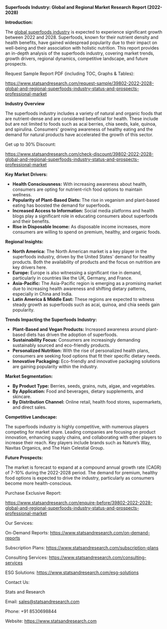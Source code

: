 ﻿**Superfoods Industry: Global and Regional Market Research Report (2022-2028)**

**Introduction:**

The [global superfoods industry](https://www.statsandresearch.com/report/39802-2022-2028-global-and-regional-superfoods-industry-status-and-prospects-professional-market) is expected to experience significant growth between 2022 and 2028. Superfoods, known for their nutrient density and health benefits, have gained widespread popularity due to their impact on well-being and their association with holistic nutrition. This report provides an in-depth analysis of the superfoods industry, covering market trends, growth drivers, regional dynamics, competitive landscape, and future prospects.

Request Sample Report PDF (including TOC, Graphs & Tables):

<https://www.statsandresearch.com/request-sample/39802-2022-2028-global-and-regional-superfoods-industry-status-and-prospects-professional-market>

**Industry Overview**

The superfoods industry includes a variety of natural and organic foods that are nutrient-dense and are considered beneficial for health. These include but are not limited to foods such as acai berries, chia seeds, kale, quinoa, and spirulina. Consumers' growing awareness of healthy eating and the demand for natural products have accelerated the growth of this sector.

Get up to 30% Discount:

<https://www.statsandresearch.com/check-discount/39802-2022-2028-global-and-regional-superfoods-industry-status-and-prospects-professional-market>

**Key Market Drivers:**

- **Health Consciousness:** With increasing awareness about health, consumers are opting for nutrient-rich food options to maintain wellness.
- **Popularity of Plant-Based Diets:** The rise in veganism and plant-based eating has boosted the demand for superfoods.
- **Increased Access to Information:** Social media platforms and health blogs play a significant role in educating consumers about superfoods and their benefits.
- **Rise in Disposable Income:** As disposable income increases, more consumers are willing to spend on premium, healthy, and organic foods.

**Regional Insights:**

- **North America:** The North American market is a key player in the superfoods industry, driven by the United States' demand for healthy products. Both the availability of products and the focus on nutrition are key drivers here.
- **Europe:** Europe is also witnessing a significant rise in demand, particularly in countries like the UK, Germany, and France.
- **Asia-Pacific:** The Asia-Pacific region is emerging as a promising market due to increasing health awareness and shifting dietary patterns, especially in China and India.
- **Latin America & Middle East:** These regions are expected to witness steady growth as superfoods such as acai, quinoa, and chia seeds gain popularity.

**Trends Impacting the Superfoods Industry:**

- **Plant-Based and Vegan Products:** Increased awareness around plant-based diets has driven the adoption of superfoods.
- **Sustainability Focus:** Consumers are increasingly demanding sustainably sourced and eco-friendly products.
- **Personalized Nutrition:** With the rise of personalized health plans, consumers are seeking food options that fit their specific dietary needs.
- **Innovative Packaging:** Eco-friendly and innovative packaging solutions are gaining popularity within the industry.

**Market Segmentation:**

- **By Product Type:** Berries, seeds, grains, nuts, algae, and vegetables.
- **By Application:** Food and beverages, dietary supplements, and skincare.
- **By Distribution Channel:** Online retail, health food stores, supermarkets, and direct sales.

**Competitive Landscape:**

The superfoods industry is highly competitive, with numerous players competing for market share. Leading companies are focusing on product innovation, enhancing supply chains, and collaborating with other players to increase their reach. Key players include brands such as Nature’s Way, Navitas Organics, and The Hain Celestial Group.

**Future Prospects:**

The market is forecast to expand at a compound annual growth rate (CAGR) of 7-10% during the 2022-2028 period. The demand for premium, healthy food options is expected to drive the industry, particularly as consumers become more health-conscious.

Purchase Exclusive Report:

<https://www.statsandresearch.com/enquire-before/39802-2022-2028-global-and-regional-superfoods-industry-status-and-prospects-professional-market>



Our Services:

On-Demand Reports: <https://www.statsandresearch.com/on-demand-reports>

Subscription Plans: <https://www.statsandresearch.com/subscription-plans>

Consulting Services: <https://www.statsandresearch.com/consulting-services>

ESG Solutions: <https://www.statsandresearch.com/esg-solutions>

Contact Us:

Stats and Research

Email: <sales@statsandresearch.com>

Phone: +91 8530698844

Website: <https://www.statsandresearch.com>


